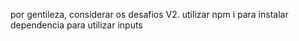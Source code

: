 por gentileza, considerar os desafios V2.
utilizar npm i para instalar dependencia para utilizar inputs